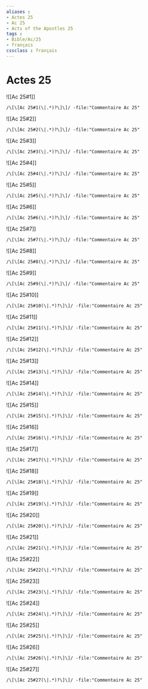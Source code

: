 ```yaml
---
aliases : 
- Actes 25
- Ac 25
- Acts of the Apostles 25
tags : 
- Bible/Ac/25
- français
cssclass : français
---
```


# Actes 25

![[Ac 25#1]]

```query
/\[\[Ac 25#1(\|.*)?\]\]/ -file:"Commentaire Ac 25"
```

![[Ac 25#2]]

```query
/\[\[Ac 25#2(\|.*)?\]\]/ -file:"Commentaire Ac 25"
```

![[Ac 25#3]]

```query
/\[\[Ac 25#3(\|.*)?\]\]/ -file:"Commentaire Ac 25"
```

![[Ac 25#4]]

```query
/\[\[Ac 25#4(\|.*)?\]\]/ -file:"Commentaire Ac 25"
```

![[Ac 25#5]]

```query
/\[\[Ac 25#5(\|.*)?\]\]/ -file:"Commentaire Ac 25"
```

![[Ac 25#6]]

```query
/\[\[Ac 25#6(\|.*)?\]\]/ -file:"Commentaire Ac 25"
```

![[Ac 25#7]]

```query
/\[\[Ac 25#7(\|.*)?\]\]/ -file:"Commentaire Ac 25"
```

![[Ac 25#8]]

```query
/\[\[Ac 25#8(\|.*)?\]\]/ -file:"Commentaire Ac 25"
```

![[Ac 25#9]]

```query
/\[\[Ac 25#9(\|.*)?\]\]/ -file:"Commentaire Ac 25"
```

![[Ac 25#10]]

```query
/\[\[Ac 25#10(\|.*)?\]\]/ -file:"Commentaire Ac 25"
```

![[Ac 25#11]]

```query
/\[\[Ac 25#11(\|.*)?\]\]/ -file:"Commentaire Ac 25"
```

![[Ac 25#12]]

```query
/\[\[Ac 25#12(\|.*)?\]\]/ -file:"Commentaire Ac 25"
```

![[Ac 25#13]]

```query
/\[\[Ac 25#13(\|.*)?\]\]/ -file:"Commentaire Ac 25"
```

![[Ac 25#14]]

```query
/\[\[Ac 25#14(\|.*)?\]\]/ -file:"Commentaire Ac 25"
```

![[Ac 25#15]]

```query
/\[\[Ac 25#15(\|.*)?\]\]/ -file:"Commentaire Ac 25"
```

![[Ac 25#16]]

```query
/\[\[Ac 25#16(\|.*)?\]\]/ -file:"Commentaire Ac 25"
```

![[Ac 25#17]]

```query
/\[\[Ac 25#17(\|.*)?\]\]/ -file:"Commentaire Ac 25"
```

![[Ac 25#18]]

```query
/\[\[Ac 25#18(\|.*)?\]\]/ -file:"Commentaire Ac 25"
```

![[Ac 25#19]]

```query
/\[\[Ac 25#19(\|.*)?\]\]/ -file:"Commentaire Ac 25"
```

![[Ac 25#20]]

```query
/\[\[Ac 25#20(\|.*)?\]\]/ -file:"Commentaire Ac 25"
```

![[Ac 25#21]]

```query
/\[\[Ac 25#21(\|.*)?\]\]/ -file:"Commentaire Ac 25"
```

![[Ac 25#22]]

```query
/\[\[Ac 25#22(\|.*)?\]\]/ -file:"Commentaire Ac 25"
```

![[Ac 25#23]]

```query
/\[\[Ac 25#23(\|.*)?\]\]/ -file:"Commentaire Ac 25"
```

![[Ac 25#24]]

```query
/\[\[Ac 25#24(\|.*)?\]\]/ -file:"Commentaire Ac 25"
```

![[Ac 25#25]]

```query
/\[\[Ac 25#25(\|.*)?\]\]/ -file:"Commentaire Ac 25"
```

![[Ac 25#26]]

```query
/\[\[Ac 25#26(\|.*)?\]\]/ -file:"Commentaire Ac 25"
```

![[Ac 25#27]]

```query
/\[\[Ac 25#27(\|.*)?\]\]/ -file:"Commentaire Ac 25"
```


